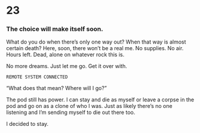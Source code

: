 # 23

### The choice will make itself soon.

What do you do when there’s only one way out? When that way is almost certain death? Here, soon, there won’t be a real me. No supplies. No air. Hours left. Dead, alone on whatever rock this is. 

No more dreams. Just let me go. Get it over with.

`REMOTE SYSTEM CONNECTED`

“What does that mean? Where will I go?”

The pod still has power. I can stay and die as myself or leave a corpse in the pod and go on as a clone of who I was. Just as likely there’s no one listening and I’m sending myself to die out there too. 

I decided to stay.
